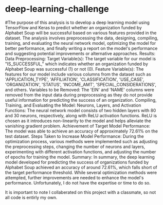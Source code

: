 # deep-learning-challenge

#The purpose of this analysis is to develop a deep learning model using TensorFlow and Keras to predict whether an organization funded by Alphabet Soup will be successful based on various features provided in the dataset. The analysis involves preprocessing the data, designing, compiling, training, and evaluating the neural network model, optimizing the model for better performance, and finally writing a report on the model's performance and suggesting potential improvements or alternative approaches.
Results:
Data Preprocessing:
Target Variable(s):
The target variable for our model is "IS_SUCCESSFUL," which indicates whether an organization funded by Alphabet Soup was successful (1) or not (0). Feature Variable(s):
The features for our model include various columns from the dataset such as 'APPLICATION_TYPE', 'AFFILIATION', 'CLASSIFICATION', 'USE_CASE', 'ORGANIZATION', 'STATUS', 'INCOME_AMT', 'SPECIAL_CONSIDERATIONS', and others. Variables to be Removed:
The 'EIN' and 'NAME' columns were removed from the input data during preprocessing as they do not provide useful information for predicting the success of an organization. Compiling, Training, and Evaluating the Model:
Neurons, Layers, and Activation Functions:
The neural network model consists of two hidden layers with 80 and 30 neurons, respectively, along with ReLU activation functions. ReLU is chosen as it introduces non-linearity to the model and helps alleviate the vanishing gradient problem. Achievement of Target Model Performance:
The model was able to achieve an accuracy of approximately 72.61% on the test dataset. Steps Taken to Increase Model Performance:
During the optimization process, various methods were implemented such as adjusting the preprocessing steps, changing the number of neurons and layers, experimenting with different activation functions, and adjusting the number of epochs for training the model. Summary:
In summary, the deep learning model developed for predicting the success of organizations funded by Alphabet Soup achieved an accuracy of around 72.61%, which falls short of the target performance threshold. While several optimization methods were attempted, further improvements are needed to enhance the model's performance. Unfortunately, I do not have the expertise or time to do so.

It is important to note I collaberated on this project with a classmate, so not all code is entirly my own.
